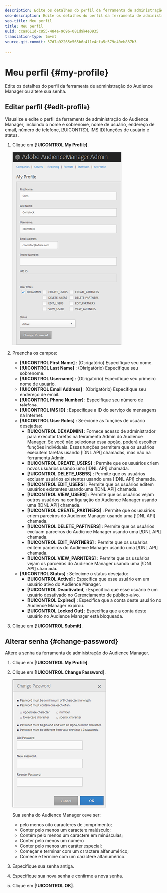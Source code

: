 ```yaml
---
description: Edite os detalhes do perfil da ferramenta de administração do Audience Manager ou altere sua senha.
seo-description: Edite os detalhes do perfil da ferramenta de administração do Audience Manager ou altere sua senha.
seo-title: Meu perfil
title: Meu perfil
uuid: ccaa611d-c855-484e-9696-081d9b4e0935
translation-type: tm+mt
source-git-commit: 57d7a92265e565b6c411e4cfa5c579e40eb837b3

---
```



# Meu perfil {#my-profile}

Edite os detalhes do perfil da ferramenta de administração do Audience Manager ou altere sua senha.

<!-- c_my_profile.xml -->

## Editar perfil {#edit-profile}

Visualize e edite o perfil da ferramenta de administração do Audience Manager, incluindo o nome e sobrenome, nome de usuário, endereço de email, número de telefone, [!UICONTROL IMS ID]funções de usuário e status.

<!-- t_edit_profile.xml -->

1. Clique em **[!UICONTROL My Profile]**.

   ![Resultado da etapa](assets/profile.png)

2. Preencha os campos:
   * **[!UICONTROL First Name]** : (Obrigatório) Especifique seu nome.
   * **[!UICONTROL Last Name]** : (Obrigatório) Especifique seu sobrenome.
   * **[!UICONTROL Username]** : (Obrigatório) Especifique seu primeiro nome de usuário.
   * **[!UICONTROL Email Address]** : (Obrigatório) Especifique seu endereço de email.
   * **[!UICONTROL Phone Number]** : Especifique seu número de telefone.
   * **[!UICONTROL IMS ID]** : Especifique a ID do serviço de mensagens na Internet.
   * **[!UICONTROL User Roles]** : Selecione as funções de usuário desejadas:
      * **[!UICONTROL DEXADMIN]** : Fornece acesso de administrador para executar tarefas na ferramenta Admin do Audience Manager. Se você não selecionar essa opção, poderá escolher funções individuais. Essas funções permitem que os usuários executem tarefas usando [!DNL API] chamadas, mas não na ferramenta Admin.
      * **[!UICONTROL CREATE_USERS]** : Permite que os usuários criem novos usuários usando uma [!DNL API] chamada.
      * **[!UICONTROL DELETE_USERS]** : Permite que os usuários excluam usuários existentes usando uma [!DNL API] chamada.
      * **[!UICONTROL EDIT_USERS]** : Permite que os usuários editem usuários existentes usando uma [!DNL API] chamada.
      * **[!UICONTROL VIEW_USERS]** : Permite que os usuários vejam outros usuários na configuração do Audience Manager usando uma [!DNL API] chamada.
      * **[!UICONTROL CREATE_PARTNERS]** : Permite que os usuários criem parceiros do Audience Manager usando uma [!DNL API] chamada.
      * **[!UICONTROL DELETE_PARTNERS]** : Permite que os usuários excluam parceiros do Audience Manager usando uma [!DNL API] chamada.
      * **[!UICONTROL EDIT_PARTNERS]** : Permite que os usuários editem parceiros do Audience Manager usando uma [!DNL API] chamada.
      * **[!UICONTROL VIEW_PARNTERS]** : Permite que os usuários vejam os parceiros do Audience Manager usando uma [!DNL API] chamada.
   * **[!UICONTROL Status]** : Selecione o status desejado:
      * **[!UICONTROL Active]** : Especifica que esse usuário em um usuário ativo do Audience Manager.
      * **[!UICONTROL Deactivated]** : Especifica que esse usuário é um usuário desativado no Gerenciamento de público-alvo.
      * **[!UICONTROL Expired]** : Especifica que a conta deste usuário no Audience Manager expirou.
      * **[!UICONTROL Locked Out]** : Especifica que a conta deste usuário no Audience Manager está bloqueada.
3. Clique em **[!UICONTROL Submit]**.

## Alterar senha {#change-password}

Altere a senha da ferramenta de administração do Audience Manager.

<!-- t_change_password.xml -->

1. Clique em **[!UICONTROL My Profile]**.
1. Clique em **[!UICONTROL Change Password]**.

   ![](assets/change_password.png)

   Sua senha do Audience Manager deve ser:

   * pelo menos oito caracteres de comprimento;
   * Conter pelo menos um caractere maiúsculo;
   * Contém pelo menos um caractere em minúsculas;
   * Conter pelo menos um número;
   * Conter pelo menos um caráter especial;
   * Começar e terminar com um caractere alfanumérico;
   * Comece e termine com um caractere alfanumérico.

1. Especifique sua senha antiga.
1. Especifique sua nova senha e confirme a nova senha.
1. Clique em **[!UICONTROL OK]**.